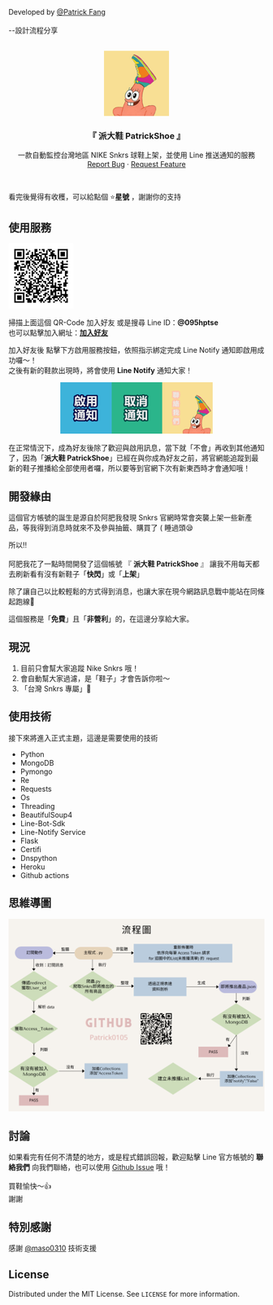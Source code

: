 <figcaption>Developed by <a href="https://github.com/Patrick0105">@Patrick Fang</a></figcaption>
<br/>--設計流程分享
<br />
<br />
<p align="center">
  <a href="https://github.com/Patrick0105/PatrickShoe">
    <img src="https://github.com/Patrick0105/PatrickShoe/blob/main/Icon.png" alt="Logo" width="auto" height="128">
  </a>
  
  <h3 align="center">『 派大鞋 PatrickShoe 』</h3>

  <p align="center">
    一款自動監控台灣地區 NIKE Snkrs 球鞋上架，並使用 Line 推送通知的服務
    <br />
    <a href="https://github.com/Patrick0105/PatrickShoe/issues">Report Bug</a>
    ·
    <a href="https://github.com/Patrick0105/PatrickShoe/issues">Request Feature</a>
  </p>

 

<br />

看完後覺得有收穫，可以給點個 ⭐**星號** ，謝謝你的支持

## 使用服務
<img src="https://github.com/Patrick0105/PatrickShoe/blob/main/QR-Code.png" alt="QR-Code" width="auto" height="128">

掃描上面這個 QR-Code 加入好友
或是搜尋 Line ID：**@095hptse**</br>
也可以點擊加入網址：[**加入好友**](https://lin.ee/xGC9kTz)

加入好友後
點擊下方啟用服務按鈕，依照指示綁定完成 Line Notify 通知即啟用成功囉～！</br>
之後有新的鞋款出現時，將會使用 **Line Notify** 通知大家！

<p align="center">
  <img width="300" src="https://github.com/Patrick0105/PatrickShoe/blob/main/Menu.png?raw=true">
</p>

在正常情況下，成為好友後除了歡迎與啟用訊息，當下就「不會」再收到其他通知了，因為「**派大鞋 PatrickShoe**」已經在與你成為好友之前，將官網能追蹤到最新的鞋子推播給全部使用者囉，所以要等到官網下次有新東西時才會通知哦！

## 開發緣由
這個官方帳號的誕生是源自於阿肥我發現 Snkrs 官網時常會突襲上架一些新產品，等我得到消息時就來不及參與抽籤、購買了 ( 睡過頭😪

所以‼️</br></br>
阿肥我花了一點時間開發了這個帳號 『 **派大鞋 PatrickShoe** 』 讓我不用每天都去刷新看有沒有新鞋子「**快閃**」或「**上架**」

除了讓自己以比較輕鬆的方式得到消息，也讓大家在現今網路訊息戰中能站在同條起跑線💪

這個服務是「**免費**」且「**非營利**」的，在這邊分享給大家。

## 現況

1. 目前只會幫大家追蹤 Nike Snkrs 哦！
2. 會自動幫大家過濾，是「鞋子」才會告訴你啦～
3. 「台灣 Snkrs 專屬」🤪


## 使用技術
接下來將進入正式主題，這邊是需要使用的技術
* Python
* MongoDB
* Pymongo
* Re
* Requests
* Os
* Threading
* BeautifulSoup4
* Line-Bot-Sdk
* Line-Notify Service
* Flask
* Certifi
* Dnspython
* Heroku
* Github actions

## 思維導圖
<p align="center">
  <img src="https://github.com/Patrick0105/PatrickShoe/blob/main/Drawing.png?raw=true">
</p>



## 討論

如果看完有任何不清楚的地方，或是程式錯誤回報，歡迎點擊 Line 官方帳號的 **聯絡我們** 向我們聯絡，也可以使用 [Github Issue](https://github.com/Patrick0105/PatrickShoe/issues) 哦！<br/><br/>
買鞋愉快～👍<br/>
謝謝
## 特別感謝
感謝 <a href="https://github.com/maso0310">@maso0310</a> 技術支援

## License

Distributed under the MIT License. See ```LICENSE``` for more information.

